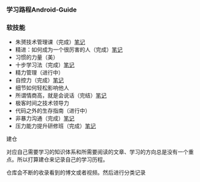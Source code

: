 ### 学习路程Android-Guide

### 软技能

* 朱赟技术管理课（完成）[笔记](https://mubu.com/doc7kuQuMkW6Xl)
* 精进：如何成为一个很厉害的人（完成）[笔记](https://share.mubu.com/doc/5s1W0MNP6wR)
* 习惯的力量（美）
* 十步学习法（完成）[笔记](https://share.mubu.com/doc/ZJD1irjfwR)
* 精力管理（进行中）
* 自控力（完成）[笔记](输出文章/软技能/自控力.md)
* 细节如何轻松影响他人
* 所谓情商高，就是会说话（完结）[笔记](https://share.mubu.com/doc/2c9IDnpB6gR)
* 极客时间之技术领导力
* 代码之外的生存指南（进行中）
* 非暴力沟通（完成）[笔记](输出文章/软技能/非暴力沟通.md)
* 压力能力提升研修班（完成）[笔记](https://share.mubu.com/doc/KHzngxjmgR)

建仓

对应自己需要学习的知识体系和所需要阅读的文章、学习的方向总是没有一个重点。所以打算建仓来记录自己的学习历程。

仓库会不断的收录看到的博文或者视频。然后进行分类记录

